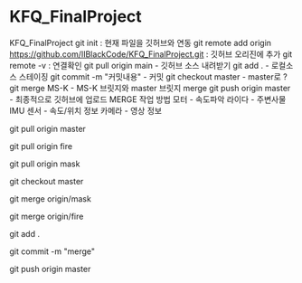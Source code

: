 # KFQ_FinalProject

KFQ_FinalProject
git init : 현재 파일을 깃허브와 연동
git remote add origin https://github.com/IIBlackCode/KFQ_FinalProject.git : 깃허브 오리진에 추가
git remote -v : 연결확인
git pull origin main - 깃허브 소스 내려받기
git add . - 로컬소스 스테이징
git commit -m "커밋내용" - 커밋
git checkout master - master로 ?
git merge MS-K - MS-K 브릿지와 master 브릿지 merge
git push origin master - 최종적으로 깃허브에 업로드
MERGE 작업 방법 모터 - 속도파악 라이다 - 주변사물 IMU 센서 - 속도/위치 정보 카메라 - 영상 정보

git pull origin master

git pull origin fire

git pull origin mask

git checkout master

git merge origin/mask

git merge origin/fire

git add .

git commit -m "merge"

git push origin master

